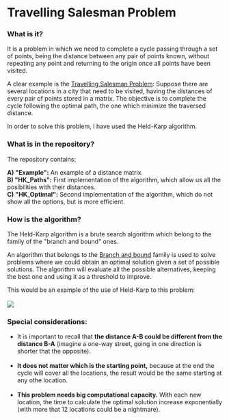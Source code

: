 # Travelling Salesman Problem

### What is it?
It is a problem in which we need to complete a cycle passing through a set of points, being the distance between any pair of points known, without repeating any point and returning to the origin once all points have been visited.

A clear example is the <a href="https://en.wikipedia.org/wiki/Travelling_salesman_problem">Travelling Salesman Problem</a>: Suppose there are several locations in a city that need to be visited, having the distances of every pair of points stored in a matrix. The objective is to complete the cycle following the optimal path, the one which minimize the traversed distance.

In order to solve this problem, I have used the Held-Karp algorithm.

### What is in the repository? 

The repository contains:

  <b>A) "Example":</b> An example of a distance matrix.
  <br>
  <b>B) "HK_Paths":</b> First implementation of the algorithm, which allow us all the posibilities with their distances.
  <br>
  <b>C) "HK_Optimal":</b> Second implementation of the algorithm, which do not show all the options, but is more efficient.

### How is the algorithm?
The Held-Karp algorithm is a brute search algorithm which belong to the family of the "branch and bound" ones.

An algorithm that belongs to the <a href="https://en.wikipedia.org/wiki/Branch_and_bound">Branch and bound</a> family is used to solve problems where we could obtain an optimal solution given a set of possible solutions. The algorithm will evaluate all the possible alternatives, keeping the best one and using it as a threshold to improve.

This would be an example of the use of Held-Karp to this problem:
<br><br>
<img align="center" src="https://upload.wikimedia.org/wikipedia/commons/3/3c/Branchbound.gif">

### Special considerations:
* It is important to recall that <b>the distance A-B could be different from the distance B-A</b> (imagine a one-way street, going in one direction is shorter that the opposite).
<br><br>
* <b>It does not matter which is the starting point,</b> because at the end the cycle will cover all the locations, the result would be the same starting at any othe location.
<br><br>
* <b>This problem needs big computational capacity.</b> With each new location, the time to calculate the optimal solution increase exponentially (with more that 12 locations could be a nightmare).
